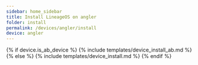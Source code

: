 ```yaml
---
sidebar: home_sidebar
title: Install LineageOS on angler
folder: install
permalink: /devices/angler/install
device: angler
---
```

{% if device.is_ab_device %}
{% include templates/device_install_ab.md %}
{% else %}
{% include templates/device_install.md %}
{% endif %}
